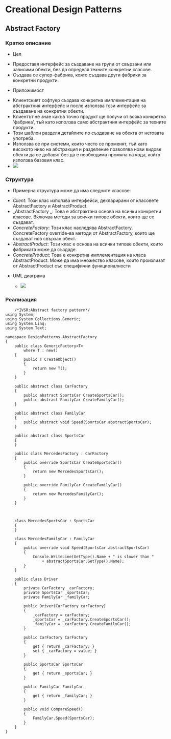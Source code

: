 # Creational Design Patterns
## Abstract Factory

### Кратко описание
* Цел
 - Предоставя интерфейс за създаване на групи от свързани или зависими обекти, без да определя техните конкретни класове.
 - Създава се супер-фабрика, която създава други фабрики за конкретни продукти.
 
* Приложимост
 - Клиентският софтуер създава конкретна имплементация на абстрактния интерфейс и после използва този интерфейс за създаване на конкретни обекти.
 - Клиентът не знае какъв точно продукт ще получи от всяка конкретна 'фабрика', тъй като използва само абстрактния интерфейс за техните продукти.
 - Този шаблон разделя детайлите по създаване на обекта от неговата употреба.
 - Използва се при системи, които често се променят, тъй като високото ниво на абстракция и разделение позволява нови видове обекти да се добавят без да е необходима промяна на кода, който използва базовия клас.
 - ![](https://sourcemaking.com/files/v2/content/patterns/Abstract_Factory_example1-2x.png)
 
### Структура 

* Примерна структура може да има следните класове:
 - _Client_: Този клас използва интерфейси, декларирани от класовете AbstractFactory и AbstractProduct.
 - _AbstractFactory  _: Това е абстрактана основа на всички конкретни класове. Включва методи за всички типове обекти, които ще се създават.
 - _ConcreteFactory_: Този клас наследява AbstractFactory. ConcreteFactory override-ва методи от AbstractFactory, които ще създават нов свързан обект.
 - _AbstractProduct_: Този клас е основа на всички типове обекти, които фабриката може да създаде.
 - _ConcreteProduct_: Това е конкретна имплементация на класа AbstractProduct. Може да има множество класове, които произлизат от AbstractProduct със специфични функционалности
 
* UML диаграма

  - ![](https://upload.wikimedia.org/wikipedia/commons/9/9d/Abstract_factory_UML.svg)


### Реализация
    
    

    
        /*IVSR:Abstract factory pattern*/
    using System;
    using System.Collections.Generic;
    using System.Linq;
    using System.Text;
    
    namespace DesignPatterns.AbstractFactory
    {
	    public class GenericFactory<T> 
	        where T : new()
	    {
	        public T CreateObject()
	        {
	            return new T();
	        }
	    }
	
	    public abstract class CarFactory
	    {
	        public abstract SportsCar CreateSportsCar();
	        public abstract FamilyCar CreateFamilyCar();
	    }
	    
	    public abstract class FamilyCar
	    {
	        public abstract void Speed(SportsCar abstractSportsCar);
	    }
	
	    public abstract class SportsCar
	    {
	    }
	
	    public class MercedesFactory : CarFactory
	    {
	        public override SportsCar CreateSportsCar()
	        {
	            return new MercedesSportsCar();
	        }
	
	        public override FamilyCar CreateFamilyCar()
	        {
	            return new MercedesFamilyCar();
	        }
	    }
	    
	
	     
	    class MercedesSportsCar : SportsCar
	    {
	    }
	
	    class MercedesFamilyCar : FamilyCar
	    {
	        public override void Speed(SportsCar abstractSportsCar)
	        {
	            Console.WriteLine(GetType().Name + " is slower than "
	                + abstractSportsCar.GetType().Name);
	        }
	    }
	
	    public class Driver
	    {
	        private CarFactory _carFactory;
	        private SportsCar _sportsCar;
	        private FamilyCar _familyCar;
	
	        public Driver(CarFactory carFactory)
	        {
	            _carFactory = carFactory;
	            _sportsCar = _carFactory.CreateSportsCar();
	            _familyCar = _carFactory.CreateFamilyCar();
	        }
	
	        public CarFactory CarFactory
	        {
	            get { return _carFactory; }
	            set { _carFactory = value; }
	        }
	
	        public SportsCar SportsCar
	        {
	            get { return _sportsCar; }
	        }
	
	        public FamilyCar FamilyCar
	        {
	            get { return _familyCar; }
	        }
	
	        public void CompareSpeed()
	        {
	            FamilyCar.Speed(SportsCar);
	        }
	    }
    }